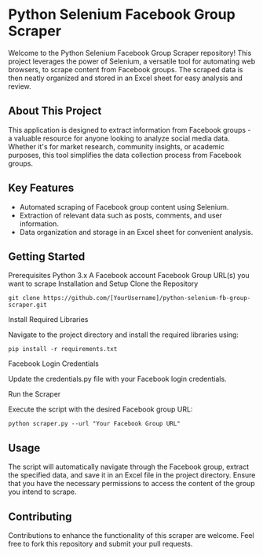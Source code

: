 # Python Selenium Facebook Group Scraper
Welcome to the Python Selenium Facebook Group Scraper repository! This project leverages the power of Selenium, a versatile tool for automating web browsers, to scrape content from Facebook groups. The scraped data is then neatly organized and stored in an Excel sheet for easy analysis and review.

## About This Project
This application is designed to extract information from Facebook groups - a valuable resource for anyone looking to analyze social media data. Whether it's for market research, community insights, or academic purposes, this tool simplifies the data collection process from Facebook groups.

## Key Features
- Automated scraping of Facebook group content using Selenium.
- Extraction of relevant data such as posts, comments, and user information.
- Data organization and storage in an Excel sheet for convenient analysis.

## Getting Started
Prerequisites
Python 3.x
A Facebook account
Facebook Group URL(s) you want to scrape
Installation and Setup
Clone the Repository

```
git clone https://github.com/[YourUsername]/python-selenium-fb-group-scraper.git
```
Install Required Libraries

Navigate to the project directory and install the required libraries using:

```
pip install -r requirements.txt
```
Facebook Login Credentials

Update the credentials.py file with your Facebook login credentials.

Run the Scraper

Execute the script with the desired Facebook group URL:

```
python scraper.py --url "Your Facebook Group URL"
```
## Usage
The script will automatically navigate through the Facebook group, extract the specified data, and save it in an Excel file in the project directory. Ensure that you have the necessary permissions to access the content of the group you intend to scrape.

## Contributing
Contributions to enhance the functionality of this scraper are welcome. Feel free to fork this repository and submit your pull requests.



